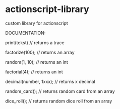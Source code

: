 # actionscript-library
custom library for actionscript

DOCUMENTATION:

print(tekst) // returns a trace

factorize(100); // returns an array

random(1, 10); // returns an int

factorial(4); // returns an int

decimal(number, 1xxx); // returns x decimal

random_card(); // returns random card from an array

dice_roll(); // returns random dice roll from an array